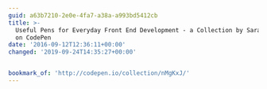 ```yaml
---
guid: a63b7210-2e0e-4fa7-a38a-a993bd5412cb
title: >-
  Useful Pens for Everyday Front End Development - a Collection by Sarah Drasner
  on CodePen
date: '2016-09-12T12:36:11+00:00'
changed: '2019-09-24T14:35:27+00:00'


bookmark_of: 'http://codepen.io/collection/nMgKxJ/'
---
```




